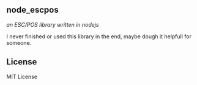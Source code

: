 ## node_escpos
*an ESC/POS library written in nodejs*


I never finished or used this library in the end, maybe dough it helpfull for someone.

## License
MIT License